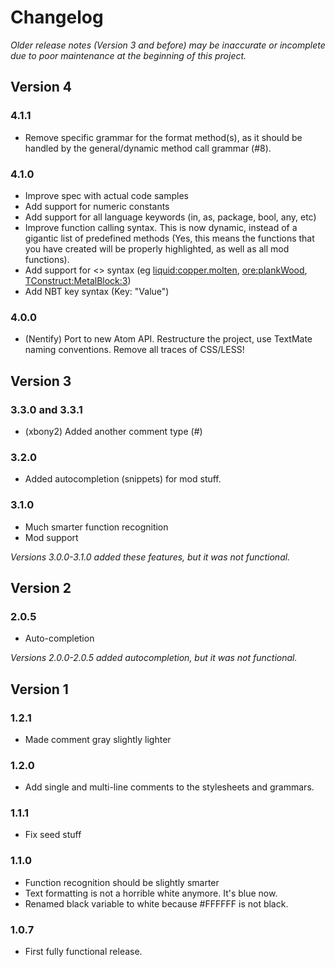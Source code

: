 # Changelog
*Older release notes (Version 3 and before) may be inaccurate or incomplete due to poor maintenance at the beginning of this project.*

## Version 4
### 4.1.1
* Remove specific grammar for the format method(s), as it should be handled by the general/dynamic method call grammar (#8).

### 4.1.0
* Improve spec with actual code samples
* Add support for numeric constants
* Add support for all language keywords (in, as, package, bool, any, etc)
* Improve function calling syntax. This is now dynamic, instead of a gigantic list of predefined methods (Yes, this means the functions that you have created will be properly highlighted, as well as all mod functions).
* Add support for <> syntax (eg <liquid:copper.molten>, <ore:plankWood>, <TConstruct:MetalBlock:3>)
* Add NBT key syntax (Key: "Value")

### 4.0.0
* (Nentify) Port to new Atom API. Restructure the project, use TextMate naming conventions. Remove all traces of CSS/LESS!

## Version 3
### 3.3.0 and 3.3.1
* (xbony2) Added another comment type (#)

### 3.2.0
* Added autocompletion (snippets) for mod stuff.

### 3.1.0
* Much smarter function recognition
* Mod support

*Versions 3.0.0-3.1.0 added these features, but it was not functional.*

## Version 2
### 2.0.5
* Auto-completion

*Versions 2.0.0-2.0.5 added autocompletion, but it was not functional.*

## Version 1
### 1.2.1
* Made comment gray slightly lighter

### 1.2.0
* Add single and multi-line comments to the stylesheets and grammars.

### 1.1.1
* Fix seed stuff

### 1.1.0
* Function recognition should be slightly smarter
* Text formatting is not a horrible white anymore. It's blue now.
* Renamed black variable to white because #FFFFFF is not black.

### 1.0.7
* First fully functional release.
